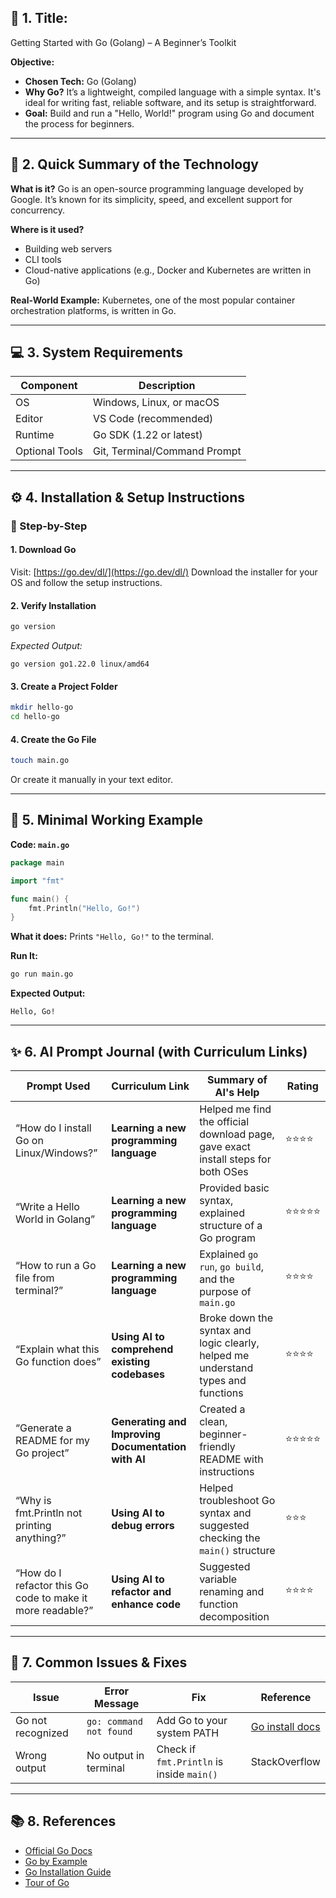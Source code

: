 
## 🧠 1. **Title:**

 Getting Started with Go (Golang) – A Beginner’s Toolkit

**Objective:**

* **Chosen Tech:** Go (Golang)
* **Why Go?** It’s a lightweight, compiled language with a simple syntax. It's ideal for writing fast, reliable software, and its setup is straightforward.
* **Goal:** Build and run a "Hello, World!" program using Go and document the process for beginners.

---

## 📌 2. Quick Summary of the Technology

**What is it?**
Go is an open-source programming language developed by Google. It’s known for its simplicity, speed, and excellent support for concurrency.

**Where is it used?**

* Building web servers
* CLI tools
* Cloud-native applications (e.g., Docker and Kubernetes are written in Go)

**Real-World Example:**
Kubernetes, one of the most popular container orchestration platforms, is written in Go.

---

## 💻 3. System Requirements

| Component      | Description                  |
| -------------- | ---------------------------- |
| OS             | Windows, Linux, or macOS     |
| Editor         | VS Code (recommended)        |
| Runtime        | Go SDK (1.22 or latest)      |
| Optional Tools | Git, Terminal/Command Prompt |

---

## ⚙️ 4. Installation & Setup Instructions

### 🔹 Step-by-Step

#### 1. Download Go

Visit: [https://go.dev/dl/](https://go.dev/dl/)
Download the installer for your OS and follow the setup instructions.

#### 2. Verify Installation

```bash
go version
```

*Expected Output:*

```
go version go1.22.0 linux/amd64
```

#### 3. Create a Project Folder

```bash
mkdir hello-go
cd hello-go
```

#### 4. Create the Go File

```bash
touch main.go
```

Or create it manually in your text editor.

---

## 🧪 5. Minimal Working Example

**Code: `main.go`**

```go
package main

import "fmt"

func main() {
    fmt.Println("Hello, Go!")
}
```

**What it does:**
Prints `"Hello, Go!"` to the terminal.

**Run It:**

```bash
go run main.go
```

**Expected Output:**

```
Hello, Go!
```

---

## ✨ 6. AI Prompt Journal (with Curriculum Links)

| Prompt Used                                                | Curriculum Link                                    | Summary of AI's Help                                                              | Rating |
| ---------------------------------------------------------- | -------------------------------------------------- | --------------------------------------------------------------------------------- | ------ |
| “How do I install Go on Linux/Windows?”                    | **Learning a new programming language**            | Helped me find the official download page, gave exact install steps for both OSes | ⭐⭐⭐⭐   |
| “Write a Hello World in Golang”                            | **Learning a new programming language**            | Provided basic syntax, explained structure of a Go program                        | ⭐⭐⭐⭐⭐  |
| “How to run a Go file from terminal?”                      | **Learning a new programming language**            | Explained `go run`, `go build`, and the purpose of `main.go`                      | ⭐⭐⭐⭐   |
| “Explain what this Go function does”                       | **Using AI to comprehend existing codebases**      | Broke down the syntax and logic clearly, helped me understand types and functions | ⭐⭐⭐⭐   |
| “Generate a README for my Go project”                      | **Generating and Improving Documentation with AI** | Created a clean, beginner-friendly README with instructions                       | ⭐⭐⭐⭐⭐  |
| “Why is fmt.Println not printing anything?”                | **Using AI to debug errors**                       | Helped troubleshoot Go syntax and suggested checking the `main()` structure       | ⭐⭐⭐    |
| “How do I refactor this Go code to make it more readable?” | **Using AI to refactor and enhance code**          | Suggested variable renaming and function decomposition                            | ⭐⭐⭐⭐   |

---

## 🧩 7. Common Issues & Fixes

| Issue                     | Error Message           | Fix                                       | Reference                                     |
| ------------------------- | ----------------------- | ----------------------------------------- | --------------------------------------------- |
| Go not recognized         | `go: command not found` | Add Go to your system PATH                | [Go install docs](https://go.dev/doc/install) |
| Wrong output              | No output in terminal   | Check if `fmt.Println` is inside `main()` | StackOverflow                                 |


---

## 📚 8. References

* [Official Go Docs](https://go.dev/doc/)
* [Go by Example](https://gobyexample.com/)
* [Go Installation Guide](https://go.dev/doc/install)
* [Tour of Go](https://go.dev/tour)


